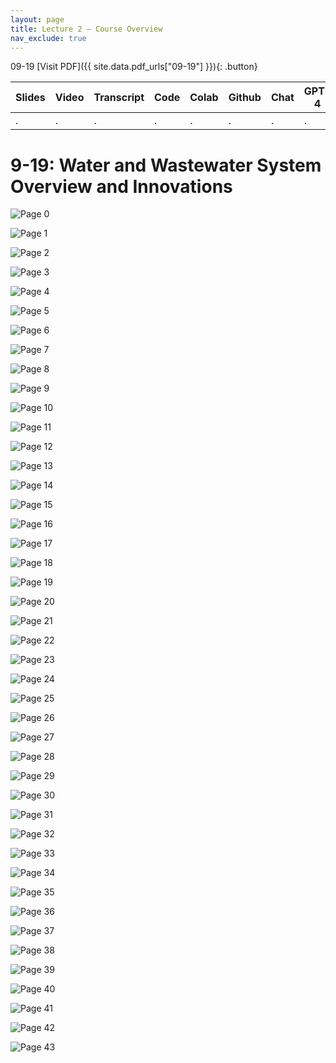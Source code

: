 ```yaml
---
layout: page
title: Lecture 2 – Course Overview
nav_exclude: true
---
```

09-19
[Visit PDF]({{ site.data.pdf_urls["09-19"] }}){: .button}

| Slides | Video | Transcript | Code | Colab | Github | Chat | GPT-4 | LLaMA | Galactica |
| ------ | ----- | ---------- | ---- | ----- | ------ | ---- | ----- | ----- | --------- |
| .      | .     | .          | .    | .     | .      | .    | .     | .     | .          |


# 9-19: Water and Wastewater System Overview and Innovations
![Page 0]( /CivEng112/assets/slides/09-19/09-19_Lecture.pdf-page0.png )

![Page 1]( /CivEng112/assets/slides/09-19/09-19_Lecture.pdf-page1.png )

![Page 2]( /CivEng112/assets/slides/09-19/09-19_Lecture.pdf-page2.png )

![Page 3]( /CivEng112/assets/slides/09-19/09-19_Lecture.pdf-page3.png )

![Page 4]( /CivEng112/assets/slides/09-19/09-19_Lecture.pdf-page4.png )

![Page 5]( /CivEng112/assets/slides/09-19/09-19_Lecture.pdf-page5.png )

![Page 6]( /CivEng112/assets/slides/09-19/09-19_Lecture.pdf-page6.png )

![Page 7]( /CivEng112/assets/slides/09-19/09-19_Lecture.pdf-page7.png )

![Page 8]( /CivEng112/assets/slides/09-19/09-19_Lecture.pdf-page8.png )

![Page 9]( /CivEng112/assets/slides/09-19/09-19_Lecture.pdf-page9.png )

![Page 10]( /CivEng112/assets/slides/09-19/09-19_Lecture.pdf-page10.png )

![Page 11]( /CivEng112/assets/slides/09-19/09-19_Lecture.pdf-page11.png )

![Page 12]( /CivEng112/assets/slides/09-19/09-19_Lecture.pdf-page12.png )

![Page 13]( /CivEng112/assets/slides/09-19/09-19_Lecture.pdf-page13.png )

![Page 14]( /CivEng112/assets/slides/09-19/09-19_Lecture.pdf-page14.png )

![Page 15]( /CivEng112/assets/slides/09-19/09-19_Lecture.pdf-page15.png )

![Page 16]( /CivEng112/assets/slides/09-19/09-19_Lecture.pdf-page16.png )

![Page 17]( /CivEng112/assets/slides/09-19/09-19_Lecture.pdf-page17.png )

![Page 18]( /CivEng112/assets/slides/09-19/09-19_Lecture.pdf-page18.png )

![Page 19]( /CivEng112/assets/slides/09-19/09-19_Lecture.pdf-page19.png )

![Page 20]( /CivEng112/assets/slides/09-19/09-19_Lecture.pdf-page20.png )

![Page 21]( /CivEng112/assets/slides/09-19/09-19_Lecture.pdf-page21.png )

![Page 22]( /CivEng112/assets/slides/09-19/09-19_Lecture.pdf-page22.png )

![Page 23]( /CivEng112/assets/slides/09-19/09-19_Lecture.pdf-page23.png )

![Page 24]( /CivEng112/assets/slides/09-19/09-19_Lecture.pdf-page24.png )

![Page 25]( /CivEng112/assets/slides/09-19/09-19_Lecture.pdf-page25.png )

![Page 26]( /CivEng112/assets/slides/09-19/09-19_Lecture.pdf-page26.png )

![Page 27]( /CivEng112/assets/slides/09-19/09-19_Lecture.pdf-page27.png )

![Page 28]( /CivEng112/assets/slides/09-19/09-19_Lecture.pdf-page28.png )

![Page 29]( /CivEng112/assets/slides/09-19/09-19_Lecture.pdf-page29.png )

![Page 30]( /CivEng112/assets/slides/09-19/09-19_Lecture.pdf-page30.png )

![Page 31]( /CivEng112/assets/slides/09-19/09-19_Lecture.pdf-page31.png )

![Page 32]( /CivEng112/assets/slides/09-19/09-19_Lecture.pdf-page32.png )

![Page 33]( /CivEng112/assets/slides/09-19/09-19_Lecture.pdf-page33.png )

![Page 34]( /CivEng112/assets/slides/09-19/09-19_Lecture.pdf-page34.png )

![Page 35]( /CivEng112/assets/slides/09-19/09-19_Lecture.pdf-page35.png )

![Page 36]( /CivEng112/assets/slides/09-19/09-19_Lecture.pdf-page36.png )

![Page 37]( /CivEng112/assets/slides/09-19/09-19_Lecture.pdf-page37.png )

![Page 38]( /CivEng112/assets/slides/09-19/09-19_Lecture.pdf-page38.png )

![Page 39]( /CivEng112/assets/slides/09-19/09-19_Lecture.pdf-page39.png )

![Page 40]( /CivEng112/assets/slides/09-19/09-19_Lecture.pdf-page40.png )

![Page 41]( /CivEng112/assets/slides/09-19/09-19_Lecture.pdf-page41.png )

![Page 42]( /CivEng112/assets/slides/09-19/09-19_Lecture.pdf-page42.png )

![Page 43]( /CivEng112/assets/slides/09-19/09-19_Lecture.pdf-page43.png )

